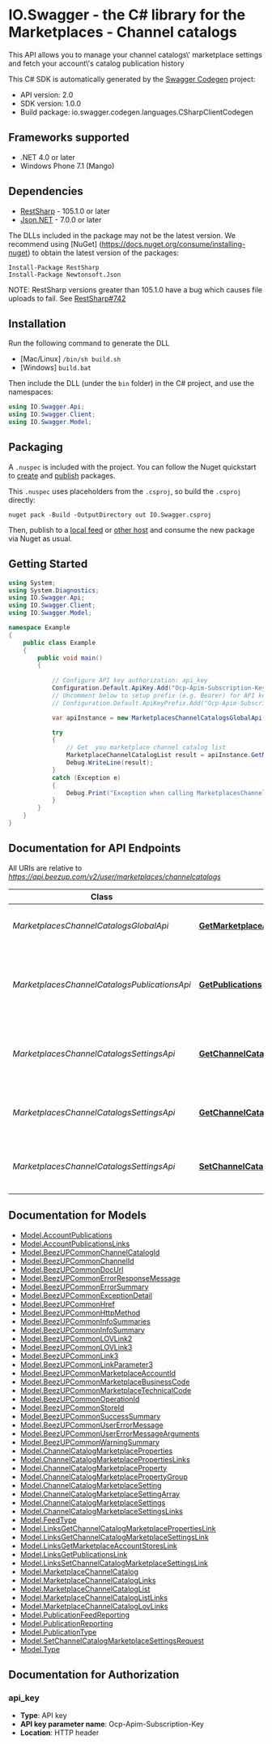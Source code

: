 # IO.Swagger - the C# library for the Marketplaces - Channel catalogs

This API allows you to manage your channel catalogs\\' marketplace settings and fetch your account\\'s catalog publication history

This C# SDK is automatically generated by the [Swagger Codegen](https://github.com/swagger-api/swagger-codegen) project:

- API version: 2.0
- SDK version: 1.0.0
- Build package: io.swagger.codegen.languages.CSharpClientCodegen

<a name="frameworks-supported"></a>
## Frameworks supported
- .NET 4.0 or later
- Windows Phone 7.1 (Mango)

<a name="dependencies"></a>
## Dependencies
- [RestSharp](https://www.nuget.org/packages/RestSharp) - 105.1.0 or later
- [Json.NET](https://www.nuget.org/packages/Newtonsoft.Json/) - 7.0.0 or later

The DLLs included in the package may not be the latest version. We recommend using [NuGet] (https://docs.nuget.org/consume/installing-nuget) to obtain the latest version of the packages:
```
Install-Package RestSharp
Install-Package Newtonsoft.Json
```

NOTE: RestSharp versions greater than 105.1.0 have a bug which causes file uploads to fail. See [RestSharp#742](https://github.com/restsharp/RestSharp/issues/742)

<a name="installation"></a>
## Installation
Run the following command to generate the DLL
- [Mac/Linux] `/bin/sh build.sh`
- [Windows] `build.bat`

Then include the DLL (under the `bin` folder) in the C# project, and use the namespaces:
```csharp
using IO.Swagger.Api;
using IO.Swagger.Client;
using IO.Swagger.Model;
```

<a name="packaging"></a>
## Packaging

A `.nuspec` is included with the project. You can follow the Nuget quickstart to [create](https://docs.microsoft.com/en-us/nuget/quickstart/create-and-publish-a-package#create-the-package) and [publish](https://docs.microsoft.com/en-us/nuget/quickstart/create-and-publish-a-package#publish-the-package) packages.

This `.nuspec` uses placeholders from the `.csproj`, so build the `.csproj` directly:

```
nuget pack -Build -OutputDirectory out IO.Swagger.csproj
```

Then, publish to a [local feed](https://docs.microsoft.com/en-us/nuget/hosting-packages/local-feeds) or [other host](https://docs.microsoft.com/en-us/nuget/hosting-packages/overview) and consume the new package via Nuget as usual.

<a name="getting-started"></a>
## Getting Started

```csharp
using System;
using System.Diagnostics;
using IO.Swagger.Api;
using IO.Swagger.Client;
using IO.Swagger.Model;

namespace Example
{
    public class Example
    {
        public void main()
        {
            
            // Configure API key authorization: api_key
            Configuration.Default.ApiKey.Add("Ocp-Apim-Subscription-Key", "YOUR_API_KEY");
            // Uncomment below to setup prefix (e.g. Bearer) for API key, if needed
            // Configuration.Default.ApiKeyPrefix.Add("Ocp-Apim-Subscription-Key", "Bearer");

            var apiInstance = new MarketplacesChannelCatalogsGlobalApi();

            try
            {
                // Get  you marketplace channel catalog list
                MarketplaceChannelCatalogList result = apiInstance.GetMarketplaceAccountStores();
                Debug.WriteLine(result);
            }
            catch (Exception e)
            {
                Debug.Print("Exception when calling MarketplacesChannelCatalogsGlobalApi.GetMarketplaceAccountStores: " + e.Message );
            }
        }
    }
}
```

<a name="documentation-for-api-endpoints"></a>
## Documentation for API Endpoints

All URIs are relative to *https://api.beezup.com/v2/user/marketplaces/channelcatalogs*

Class | Method | HTTP request | Description
------------ | ------------- | ------------- | -------------
*MarketplacesChannelCatalogsGlobalApi* | [**GetMarketplaceAccountStores**](docs/MarketplacesChannelCatalogsGlobalApi.md#getmarketplaceaccountstores) | **GET** / | Get  you marketplace channel catalog list
*MarketplacesChannelCatalogsPublicationsApi* | [**GetPublications**](docs/MarketplacesChannelCatalogsPublicationsApi.md#getpublications) | **GET** /publications/{marketplaceTechnicalCode}/{accountId}/history | Fetch the publication history for an account, sorted by descending start date
*MarketplacesChannelCatalogsSettingsApi* | [**GetChannelCatalogMarketplaceProperties**](docs/MarketplacesChannelCatalogsSettingsApi.md#getchannelcatalogmarketplaceproperties) | **GET** /{channelCatalogId}/properties | Get the marketplace properties for a channel catalog
*MarketplacesChannelCatalogsSettingsApi* | [**GetChannelCatalogMarketplaceSettings**](docs/MarketplacesChannelCatalogsSettingsApi.md#getchannelcatalogmarketplacesettings) | **GET** /{channelCatalogId}/settings | Get the marketplace settings for a channel catalog
*MarketplacesChannelCatalogsSettingsApi* | [**SetChannelCatalogMarketplaceSettings**](docs/MarketplacesChannelCatalogsSettingsApi.md#setchannelcatalogmarketplacesettings) | **POST** /{channelCatalogId}/settings | Save new marketplace settings for a channel catalog


<a name="documentation-for-models"></a>
## Documentation for Models

 - [Model.AccountPublications](docs/AccountPublications.md)
 - [Model.AccountPublicationsLinks](docs/AccountPublicationsLinks.md)
 - [Model.BeezUPCommonChannelCatalogId](docs/BeezUPCommonChannelCatalogId.md)
 - [Model.BeezUPCommonChannelId](docs/BeezUPCommonChannelId.md)
 - [Model.BeezUPCommonDocUrl](docs/BeezUPCommonDocUrl.md)
 - [Model.BeezUPCommonErrorResponseMessage](docs/BeezUPCommonErrorResponseMessage.md)
 - [Model.BeezUPCommonErrorSummary](docs/BeezUPCommonErrorSummary.md)
 - [Model.BeezUPCommonExceptionDetail](docs/BeezUPCommonExceptionDetail.md)
 - [Model.BeezUPCommonHref](docs/BeezUPCommonHref.md)
 - [Model.BeezUPCommonHttpMethod](docs/BeezUPCommonHttpMethod.md)
 - [Model.BeezUPCommonInfoSummaries](docs/BeezUPCommonInfoSummaries.md)
 - [Model.BeezUPCommonInfoSummary](docs/BeezUPCommonInfoSummary.md)
 - [Model.BeezUPCommonLOVLink2](docs/BeezUPCommonLOVLink2.md)
 - [Model.BeezUPCommonLOVLink3](docs/BeezUPCommonLOVLink3.md)
 - [Model.BeezUPCommonLink3](docs/BeezUPCommonLink3.md)
 - [Model.BeezUPCommonLinkParameter3](docs/BeezUPCommonLinkParameter3.md)
 - [Model.BeezUPCommonMarketplaceAccountId](docs/BeezUPCommonMarketplaceAccountId.md)
 - [Model.BeezUPCommonMarketplaceBusinessCode](docs/BeezUPCommonMarketplaceBusinessCode.md)
 - [Model.BeezUPCommonMarketplaceTechnicalCode](docs/BeezUPCommonMarketplaceTechnicalCode.md)
 - [Model.BeezUPCommonOperationId](docs/BeezUPCommonOperationId.md)
 - [Model.BeezUPCommonStoreId](docs/BeezUPCommonStoreId.md)
 - [Model.BeezUPCommonSuccessSummary](docs/BeezUPCommonSuccessSummary.md)
 - [Model.BeezUPCommonUserErrorMessage](docs/BeezUPCommonUserErrorMessage.md)
 - [Model.BeezUPCommonUserErrorMessageArguments](docs/BeezUPCommonUserErrorMessageArguments.md)
 - [Model.BeezUPCommonWarningSummary](docs/BeezUPCommonWarningSummary.md)
 - [Model.ChannelCatalogMarketplaceProperties](docs/ChannelCatalogMarketplaceProperties.md)
 - [Model.ChannelCatalogMarketplacePropertiesLinks](docs/ChannelCatalogMarketplacePropertiesLinks.md)
 - [Model.ChannelCatalogMarketplaceProperty](docs/ChannelCatalogMarketplaceProperty.md)
 - [Model.ChannelCatalogMarketplacePropertyGroup](docs/ChannelCatalogMarketplacePropertyGroup.md)
 - [Model.ChannelCatalogMarketplaceSetting](docs/ChannelCatalogMarketplaceSetting.md)
 - [Model.ChannelCatalogMarketplaceSettingArray](docs/ChannelCatalogMarketplaceSettingArray.md)
 - [Model.ChannelCatalogMarketplaceSettings](docs/ChannelCatalogMarketplaceSettings.md)
 - [Model.ChannelCatalogMarketplaceSettingsLinks](docs/ChannelCatalogMarketplaceSettingsLinks.md)
 - [Model.FeedType](docs/FeedType.md)
 - [Model.LinksGetChannelCatalogMarketplacePropertiesLink](docs/LinksGetChannelCatalogMarketplacePropertiesLink.md)
 - [Model.LinksGetChannelCatalogMarketplaceSettingsLink](docs/LinksGetChannelCatalogMarketplaceSettingsLink.md)
 - [Model.LinksGetMarketplaceAccountStoresLink](docs/LinksGetMarketplaceAccountStoresLink.md)
 - [Model.LinksGetPublicationsLink](docs/LinksGetPublicationsLink.md)
 - [Model.LinksSetChannelCatalogMarketplaceSettingsLink](docs/LinksSetChannelCatalogMarketplaceSettingsLink.md)
 - [Model.MarketplaceChannelCatalog](docs/MarketplaceChannelCatalog.md)
 - [Model.MarketplaceChannelCatalogLinks](docs/MarketplaceChannelCatalogLinks.md)
 - [Model.MarketplaceChannelCatalogList](docs/MarketplaceChannelCatalogList.md)
 - [Model.MarketplaceChannelCatalogListLinks](docs/MarketplaceChannelCatalogListLinks.md)
 - [Model.MarketplaceChannelCatalogLovLinks](docs/MarketplaceChannelCatalogLovLinks.md)
 - [Model.PublicationFeedReporting](docs/PublicationFeedReporting.md)
 - [Model.PublicationReporting](docs/PublicationReporting.md)
 - [Model.PublicationType](docs/PublicationType.md)
 - [Model.SetChannelCatalogMarketplaceSettingsRequest](docs/SetChannelCatalogMarketplaceSettingsRequest.md)
 - [Model.Type](docs/Type.md)


<a name="documentation-for-authorization"></a>
## Documentation for Authorization

<a name="api_key"></a>
### api_key

- **Type**: API key
- **API key parameter name**: Ocp-Apim-Subscription-Key
- **Location**: HTTP header

